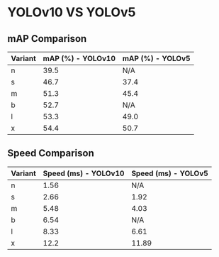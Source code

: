 ---
---

# YOLOv10 VS YOLOv5

## mAP Comparison

| Variant | mAP (%) - YOLOv10 | mAP (%) - YOLOv5 |
| ------- | ----------------- | ---------------- |
| n       | 39.5              | N/A              |
| s       | 46.7              | 37.4             |
| m       | 51.3              | 45.4             |
| b       | 52.7              | N/A              |
| l       | 53.3              | 49.0             |
| x       | 54.4              | 50.7             |

## Speed Comparison

| Variant | Speed (ms) - YOLOv10 | Speed (ms) - YOLOv5 |
| ------- | -------------------- | ------------------- |
| n       | 1.56                 | N/A                 |
| s       | 2.66                 | 1.92                |
| m       | 5.48                 | 4.03                |
| b       | 6.54                 | N/A                 |
| l       | 8.33                 | 6.61                |
| x       | 12.2                 | 11.89               |

